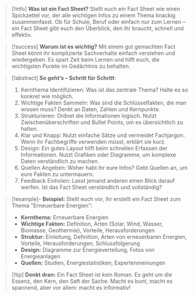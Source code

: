 > [!info] **Was ist ein Fact Sheet?**
>Stellt euch ein Fact Sheet wie einen Spickzettel vor, der alle wichtigen Infos zu einem Thema knackig zusammenfasst. Ob für Schule, Beruf oder einfach nur zum Lernen – ein Fact Sheet gibt euch den Überblick, den ihr braucht, schnell und effektiv.

>[!success] **Warum ist es wichtig?**
Mit einem gut gemachten Fact Sheet könnt ihr komplizierte Sachverhalte einfach verstehen und wiedergeben. Es spart Zeit beim Lernen und hilft euch, die wichtigsten Punkte im Gedächtnis zu behalten.

>[!abstract] **So geht’s – Schritt für Schritt**:
>1. Kernthema Identifizieren: Was ist das zentrale Thema? Halte es so konkret wie möglich.
>2. Wichtige Fakten Sammeln: Was sind die Schlüsselfakten, die man wissen muss? Denkt an Daten, Zahlen und Kernpunkte.
>3. Strukturieren: Ordnet die Informationen logisch. Nutzt Zwischenüberschriften und Bullet Points, um es übersichtlich zu halten.
>4. Klar und Knapp: Nutzt einfache Sätze und vermeidet Fachjargon. Wenn ihr Fachbegriffe verwenden müsst, erklärt sie kurz.
>5. Design: Ein gutes Layout hilft beim schnellen Erfassen der Informationen. Nutzt Grafiken oder Diagramme, um komplexe Daten verständlich zu machen.
>6. Quellen Angeben: Woher habt ihr eure Infos? Gebt Quellen an, um eure Fakten zu untermauern.
>7. Feedback Einholen: Lasst jemand anderen einen Blick darauf werfen. Ist das Fact Sheet verständlich und vollständig?

>[!example]- **Beispiel:**
Stellt euch vor, ihr erstellt ein Fact Sheet zum Thema "Erneuerbare Energien":
>- **Kernthema:** Erneuerbare Energien
>- **Wichtige Fakten:** Definition, Arten (Solar, Wind, Wasser, Biomasse, Geothermie), Vorteile, Herausforderungen
>- **Struktur:** Einleitung, Definition, Arten von erneuerbaren Energien, Vorteile, Herausforderungen, Schlussfolgerung
>- **Design:** Diagramme zur Energieverteilung, Fotos von Energieanlagen
>- **Quellen:** Studien, Energiestatistiken, Expertenmeinungen

>[!tip] **Denkt dran:**
>Ein Fact Sheet ist kein Roman. Es geht um die Essenz, den Kern, den Saft der Sache. Macht es bunt, macht es spannend, aber vor allem: macht es informativ!